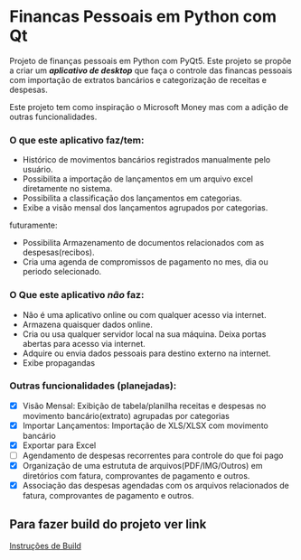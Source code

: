 # Financas Pessoais em Python com Qt

Projeto de finanças pessoais em Python com PyQt5.
Este projeto se propõe a criar um ***aplicativo de desktop*** que faça o controle das financas pessoais com importação de extratos bancários e categorização de receitas e despesas.

Este projeto tem como inspiração o Microsoft Money mas com a adição de outras funcionalidades.

### O que este aplicativo faz/tem:

- Histórico de movimentos bancários registrados manualmente pelo usuário.
- Possibilita a importação de lançamentos em um arquivo excel diretamente no sistema.
- Possibilita a classificação dos lançamentos em categorias.
- Exibe a visão mensal dos lançamentos agrupados por categorias.

futuramente:
- Possibilita Armazenamento de documentos relacionados com as despesas(recibos).
- Cria uma agenda de compromissos de pagamento no mes, dia ou periodo selecionado.

### O Que este aplicativo ***não*** faz:

- Não é uma aplicativo online ou com qualquer acesso via internet.
- Armazena quaisquer dados online.
- Cria ou usa qualquer servidor local na sua máquina. Deixa portas abertas para acesso via internet.
- Adquire ou envia dados pessoais para destino externo na internet.
- Exibe propagandas

### Outras funcionalidades (planejadas):

- [x] Visão Mensal: Exibição de tabela/planilha receitas e despesas no movimento bancário(extrato) agrupadas por categorias
- [x] Importar Lançamentos: Importação de XLS/XLSX com movimento bancário
- [x] Exportar para Excel
- [ ] Agendamento de despesas recorrentes para controle do que foi pago
- [x] Organização de uma estrututa de arquivos(PDF/IMG/Outros) em diretórios com fatura, comprovantes de pagamento e outros.
- [x] Associação das despesas agendadas com os arquivos relacionados de fatura, comprovantes de pagamento e outros.

## Para fazer build do projeto ver link

[Instruções de Build](doc/build.md)

